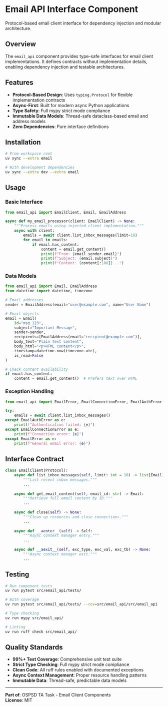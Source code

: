 # Email API Interface Component

Protocol-based email client interface for dependency injection and modular architecture.

## Overview

The `email_api` component provides type-safe interfaces for email client implementations. It defines contracts without implementation details, enabling dependency injection and testable architectures.

## Features

- **Protocol-Based Design**: Uses `typing.Protocol` for flexible implementation contracts
- **Async-First**: Built for modern async Python applications
- **Type Safety**: Full mypy strict mode compliance
- **Immutable Data Models**: Thread-safe dataclass-based email and address models
- **Zero Dependencies**: Pure interface definitions

## Installation

```bash
# From workspace root
uv sync --extra email

# With development dependencies
uv sync --extra dev --extra email
```

## Usage

### Basic Interface

```python
from email_api import EmailClient, Email, EmailAddress

async def my_email_processor(client: EmailClient) -> None:
    """Process emails using injected client implementation."""
    async with client:
        emails = await client.list_inbox_messages(limit=10)
        for email in emails:
            if email.has_content:
                content = email.get_content()
                print(f"From: {email.sender.email}")
                print(f"Subject: {email.subject}")
                print(f"Content: {content[:100]}...")
```

### Data Models

```python
from email_api import Email, EmailAddress
from datetime import datetime, timezone

# Email addresses
sender = EmailAddress(email="user@example.com", name="User Name")

# Email objects
email = Email(
    id="msg_123",
    subject="Important Message",
    sender=sender,
    recipients=[EmailAddress(email="recipient@example.com")],
    body_text="Plain text content",
    body_html="<p>HTML content</p>",
    timestamp=datetime.now(timezone.utc),
    is_read=False
)

# Check content availability
if email.has_content:
    content = email.get_content()  # Prefers text over HTML
```

### Exception Handling

```python
from email_api import EmailError, EmailConnectionError, EmailAuthError

try:
    emails = await client.list_inbox_messages()
except EmailAuthError as e:
    print(f"Authentication failed: {e}")
except EmailConnectionError as e:
    print(f"Connection error: {e}")
except EmailError as e:
    print(f"General email error: {e}")
```

## Interface Contract

```python
class EmailClient(Protocol):
    async def list_inbox_messages(self, limit: int = 10) -> list[Email]:
        """List recent inbox messages."""
        ...
    
    async def get_email_content(self, email_id: str) -> Email:
        """Retrieve full email content by ID."""
        ...
    
    async def close(self) -> None:
        """Clean up resources and close connections."""
        ...
    
    async def __aenter__(self) -> Self:
        """Async context manager entry."""
        ...
    
    async def __aexit__(self, exc_type, exc_val, exc_tb) -> None:
        """Async context manager exit."""
        ...
```

## Testing

```bash
# Run component tests
uv run pytest src/email_api/tests/

# With coverage
uv run pytest src/email_api/tests/ --cov=src/email_api/src/email_api

# Type checking
uv run mypy src/email_api/

# Linting
uv run ruff check src/email_api/
```

## Quality Standards

- **99%+ Test Coverage**: Comprehensive unit test suite
- **Strict Type Checking**: Full mypy strict mode compliance  
- **Clean Code**: All ruff rules enabled with documented exceptions
- **Async Context Management**: Proper resource handling patterns
- **Immutable Data**: Thread-safe, predictable data models

---

**Part of**: OSPSD TA Task - Email Client Components  
**License**: MIT
